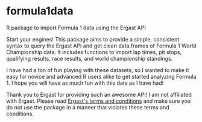 # formula1data
R package to import Formula 1 data using the Ergast API

Start your engines! This package aims to provide a simple, consistent syntax to query the Ergast API and get clean data.frames of Formula 1 World Championship data. It includes functions to import lap times, pit stops, qualifying results, race results, and world championship standings. 

I have had a ton of fun playing with these datasets, so I wanted to make it easy for novice and advanced R users alike to get started analyzing Formula 1. I hope you will have as much fun with this data as I have had!

Thank you to Ergast for providing such an awesome API! I am not affiliated with Ergast. Please read [Ergast's terms and conditions](https://ergast.com/mrd/terms/) and make sure you do not use the package in a manner that violates these terms and conditions.
